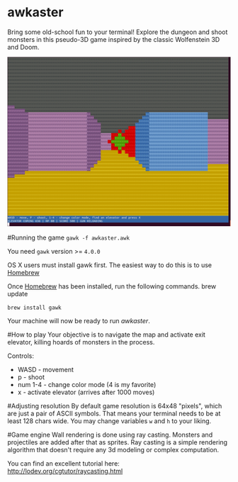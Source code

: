 # awkaster
Bring some old-school fun to your terminal! Explore the dungeon and shoot monsters in this pseudo-3D game inspired by the classic Wolfenstein 3D and Doom.

![Screenshot](screenshot.png)

#Running the game
`gawk -f awkaster.awk`

You need `gawk` version >= `4.0.0`


OS X users must install gawk first. The easiest way to do this is to use [Homebrew](http://brew.sh/)

Once [Homebrew](http://brew.sh/) has been installed, run the following commands.
    brew update
    	
    brew install gawk

Your machine will now be ready to run *awkaster*.

#How to play
Your objective is to navigate the map and activate exit elevator, killing hoards of monsters in the process.

Controls:
* WASD - movement
* p - shoot
* num 1-4 - change color mode (4 is my favorite)
* x - activate elevator (arrives after 1000 moves)

#Adjusting resolution
By default game resolution is 64x48 "pixels", which are just a pair of ASCII symbols. That means your terminal needs to be at least 128 chars wide. You may change variables `w` and `h` to your liking.

#Game engine
Wall rendering is done using ray casting. Monsters and projectiles are added after that as sprites.
Ray casting is a simple rendering algorithm that doesn't require any 3d modeling or complex computation.

You can find an excellent tutorial here:
http://lodev.org/cgtutor/raycasting.html
